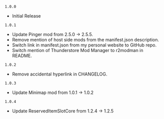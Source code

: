 `1.0.0`

- Initial Release

`1.0.1`

- Update Pinger mod from 2.5.0 → 2.5.5.
- Remove mention of host side mods from the manifest.json description.
- Switch link in manifest.json from my personal website to GitHub repo.
- Switch mention of Thunderstore Mod Manager to r2modman in README.

`1.0.2`

- Remove accidental hyperlink in CHANGELOG.

`1.0.3`

- Update Minimap mod from 1.0.1 → 1.0.2

`1.0.4`

- Update ReservedItemSlotCore from 1.2.4 → 1.2.5